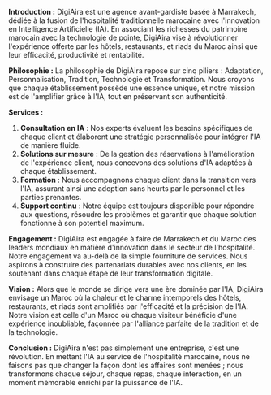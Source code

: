 
**Introduction :** DigiAira est une agence avant-gardiste basée à Marrakech, dédiée à la fusion de l'hospitalité traditionnelle marocaine avec l'innovation en Intelligence Artificielle (IA). En associant les richesses du patrimoine marocain avec la technologie de pointe, DigiAira vise à révolutionner l'expérience offerte par les hôtels, restaurants, et riads du Maroc ainsi que leur efficacité, productivité et rentabilité.

**Philosophie :** La philosophie de DigiAira repose sur cinq piliers : Adaptation, Personnalisation, Tradition, Technologie et Transformation. Nous croyons que chaque établissement possède une essence unique, et notre mission est de l'amplifier grâce à l'IA, tout en préservant son authenticité.

**Services :**

1. **Consultation en IA** : Nos experts évaluent les besoins spécifiques de chaque client et élaborent une stratégie personnalisée pour intégrer l'IA de manière fluide.
2. **Solutions sur mesure** : De la gestion des réservations à l'amélioration de l'expérience client, nous concevons des solutions d'IA adaptées à chaque établissement.
3. **Formation** : Nous accompagnons chaque client dans la transition vers l'IA, assurant ainsi une adoption sans heurts par le personnel et les parties prenantes.
4. **Support continu** : Notre équipe est toujours disponible pour répondre aux questions, résoudre les problèmes et garantir que chaque solution fonctionne à son potentiel maximum.

**Engagement :** DigiAira est engagée à faire de Marrakech et du Maroc des leaders mondiaux en matière d'innovation dans le secteur de l'hospitalité. Notre engagement va au-delà de la simple fourniture de services. Nous aspirons à construire des partenariats durables avec nos clients, en les soutenant dans chaque étape de leur transformation digitale.

**Vision :** Alors que le monde se dirige vers une ère dominée par l'IA, DigiAira envisage un Maroc où la chaleur et le charme intemporels des hôtels, restaurants, et riads sont amplifiés par l'efficacité et la précision de l'IA. Notre vision est celle d'un Maroc où chaque visiteur bénéficie d'une expérience inoubliable, façonnée par l'alliance parfaite de la tradition et de la technologie.

**Conclusion :** DigiAira n'est pas simplement une entreprise, c'est une révolution. En mettant l'IA au service de l'hospitalité marocaine, nous ne faisons pas que changer la façon dont les affaires sont menées ; nous transformons chaque séjour, chaque repas, chaque interaction, en un moment mémorable enrichi par la puissance de l'IA.